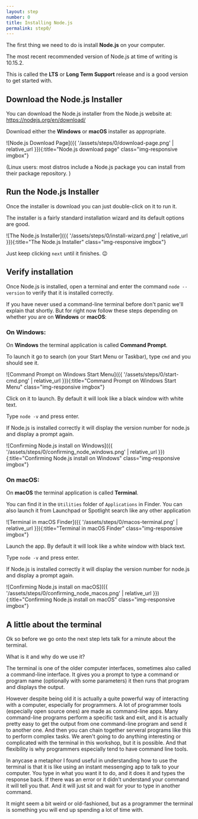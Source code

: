 ```yaml
---
layout: step
number: 0
title: Installing Node.js
permalink: step0/
---
```


The first thing we need to do is install **Node.js** on your computer.

The most recent recommended version of Node.js at time of writing is 10.15.2.  

This is called the **LTS** or **Long Term Support** release and is a good version to get started with.

## Download the Node.js Installer

You can download the Node.js installer from the Node.js website at: <https://nodejs.org/en/download/>  

Download either the **Windows** or **macOS** installer as appropriate.

![Node.js Download Page]({{ '/assets/steps/0/download-page.png' | relative_url }}){:title="Node.js download page" class="img-responsive imgbox"}

(Linux users: most distros include a Node.js package you can install from their package repository. )

## Run the Node.js Installer

Once the installer is download you can just double-click on it to run it.

The installer is a fairly standard installation wizard and its default options are good.  

![The Node.js Installer]({{ '/assets/steps/0/install-wizard.png' | relative_url }}){:title="The Node.js Installer" class="img-responsive imgbox"}

Just keep clicking `next` until it finishes. :wink:

## Verify installation

Once Node.js is installed, open a terminal and enter the command `node --version` to verify that it is installed correctly.

If you have never used a command-line terminal before don't panic we'll explain that shortly.  But for right now follow these steps depending on whether you are on **Windows** or **macOS**:

### On Windows: 

On **Windows** the terminal application is called **Command Prompt**.  

To launch it go to search (on your Start Menu or Taskbar), type `cmd` and you should see it.  

![Command Prompt on Windows Start Menu]({{ '/assets/steps/0/start-cmd.png' | relative_url }}){:title="Command Prompt on Windows Start Menu" class="img-responsive imgbox"}

Click on it to launch.  By default it will look like a black window with white text.  

Type `node -v` and press enter.

If Node.js is installed correctly it will display the version number for node.js and display a prompt again.

![Confirming Node.js install on Windows]({{ '/assets/steps/0/confirming_node_windows.png' | relative_url }}){:title="Confirming Node.js install on Windows" class="img-responsive imgbox"}



### On macOS:

On **macOS** the terminal application is called **Terminal**.  

You can find it in the `Utilities` folder of  `Applications` in Finder.  You can also launch it from Launchpad or Spotlight search like any other application

![Terminal in macOS Finder]({{ '/assets/steps/0/macos-terminal.png' | relative_url }}){:title="Terminal in macOS Finder" class="img-responsive imgbox"}

Launch the app.  By default it will look like a white window with black text.  

Type `node -v` and press enter.

If Node.js is installed correctly it will display the version number for node.js and display a prompt again.

![Confirming Node.js install on macOS]({{ '/assets/steps/0/confirming_node_macos.png' | relative_url }}){:title="Confirming Node.js install on macOS" class="img-responsive imgbox"}

## A little about the terminal

Ok so before we go onto the next step lets talk for a minute about the terminal.

What is it and why do we use it?

The terminal is one of the older computer interfaces, sometimes also called a command-line interface.  It gives you a prompt to type a command or program name (optionally with some parameters) it then runs that program and displays the output.  

However despite being old it is actually a quite powerful way of interacting with a computer, especially for programmers.  A lot of programmer tools (especially open source ones) are made as command-line apps.  Many command-line programs perform a specific task and exit, and it is actually pretty easy to get the output from one command-line program and send it to another one.  And then you can chain together serveral programs like this to perform complex tasks.  We aren't going to do anything interesting or complicated with the terminal in this workshop, but it is possible.  And that flexibility is why programmers especially tend to have command line tools.

In anycase a metaphor I found useful in understanding how to use the terminal is that it is like using an instant messenging app to talk to your computer.  You type in what you want it to do, and it does it and types the response back.  If there was an error or it didn't understand your command it will tell you that.  And it will just sit and wait for your to type in another command.

It might seem a bit weird or old-fashioned, but as a programmer the terminal is something you will end up spending a lot of time with.  
